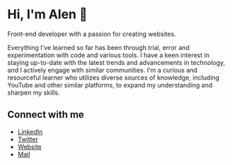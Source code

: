 # Hi, I'm Alen 👋
Front-end developer with a passion for creating websites.

Everything I've learned so far has been through trial, error and experimentation with code and various tools. I have a keen interest in staying up-to-date with the latest trends and advancements in technology, and I actively engage with similar communities. I&apos;m a curious and resourceful learner who utilizes diverse sources of knowledge, including YouTube and other similar platforms, to expand my understanding and sharpen my skills.

## Connect with me
- [LinkedIn](https://www.linkedin.com/in/alen-demirov-507b121b2/)
- [Twitter](https://twitter.com/aalendemirov)
- [Website](https://alendemirov.netlify.app/)
- [Mail](aalendemirov@gmail.com)

<!---
aalend/aalend is a ✨ special ✨ repository because its `README.md` (this file) appears on your GitHub profile.
You can click the Preview link to take a look at your changes.
--->
